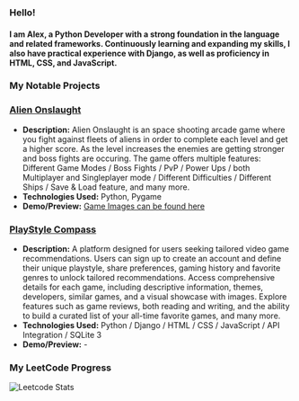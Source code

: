 ### Hello!

#### I am Alex, a Python Developer with a strong foundation in the language and related frameworks. Continuously learning and expanding my skills, I also have practical experience with Django, as well as proficiency in HTML, CSS, and JavaScript.

### My Notable Projects

### [Alien Onslaught](https://github.com/KhadaAke/Alien-Onslaught)

- **Description:** Alien Onslaught is an space shooting arcade game where you fight against fleets of aliens in order to complete each level and get a higher score. As the level increases the enemies are getting stronger and boss fights are occuring. The game offers multiple features: Different Game Modes / Boss Fights / PvP / Power Ups / both Multiplayer and Singleplayer mode / Different Difficulties / Different Ships / Save & Load feature, and many more.
- **Technologies Used:** Python, Pygame
- **Demo/Preview:** [Game Images can be found here](https://github.com/KhadaAke/Alien-Onslaught/tree/main/game_assets/images/game_images)

### [PlayStyle Compass](https://github.com/KhadaAke/PlayStyleCompass)

- **Description:** A platform designed for users seeking tailored video game recommendations. Users can sign up to create an account and define their unique playstyle, share preferences, gaming history and favorite genres to unlock tailored recommendations. Access comprehensive details for each game, including descriptive information, themes, developers, similar games, and a visual showcase with images. Explore features such as game reviews, both reading and writing, and the ability to build a curated list of your all-time favorite games, and many more.
- **Technologies Used:** Python / Django / HTML / CSS / JavaScript / API Integration / SQLite 3
- **Demo/Preview:** -

### My LeetCode Progress
![Leetcode Stats](https://leetcard.jacoblin.cool/khadaake)
